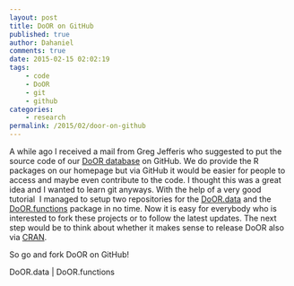 ```yaml
---
layout: post
title: DoOR on GitHub
published: true
author: Dahaniel
comments: true
date: 2015-02-15 02:02:19
tags:
    - code
    - DoOR
    - git
    - github
categories:
    - research
permalink: /2015/02/door-on-github
---
```

A while ago I received a mail from Greg Jefferis who suggested to put the source code of our [DoOR database][1] on GitHub. We do provide the R packages on our homepage but via GitHub it would be easier for people to access and maybe even contribute to the code. I thought this was a great idea and I wanted to learn git anyways. With the help of a very good tutorial  I managed to setup two repositories for the [DoOR.data][2] and the [DoOR.functions][3] package in no time. Now it is easy for everybody who is interested to fork these projects or to follow the latest updates. The next step would be to think about whether it makes sense to release DoOR also via [CRAN][4].

So go and fork DoOR on GitHub!


  DoOR.data | DoOR.functions


&nbsp;

 [1]: http://neuro.uni.kn/DoOR
 [2]: https://github.com/Dahaniel/DoOR.data
 [3]: https://github.com/Dahaniel/DoOR.functions
 [4]: http://cran.r-project.org/